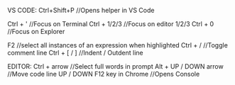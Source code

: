 VS CODE:
Ctrl+Shift+P                        //Opens helper in VS Code

Ctrl + '                            //Focus on Terminal
Ctrl + 1/2/3                        //Focus on editor 1/2/3
Ctrl + 0                            //Focus on Explorer

F2                                  //select all instances of an expression when highlighted
Ctrl + /                            //Toggle comment line
Ctrl + [ / ]                        //Indent / Outdent line

EDITOR:
Ctrl + arrow                        //Select full words in prompt
Alt + UP / DOWN arrow               //Move code line UP / DOWN
F12 key in Chrome                   //Opens Console